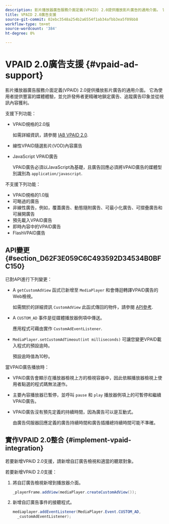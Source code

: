 ```yaml
---
description: 影片播放器廣告服務介面定義(VPAID) 2.0提供播放影片廣告的通用介面。 它為使用者提供豐富的媒體體驗，並允許發佈者更精確地鎖定廣告、追蹤廣告印象並從視訊內容獲利。
title: VPAID 2.0廣告支援
source-git-commit: 02ebc3548a254b2a6554f1ab34afbb3ea5f09bb8
workflow-type: tm+mt
source-wordcount: '384'
ht-degree: 0%

---
```


# VPAID 2.0廣告支援 {#vpaid-ad-support}

影片播放器廣告服務介面定義(VPAID) 2.0提供播放影片廣告的通用介面。 它為使用者提供豐富的媒體體驗，並允許發佈者更精確地鎖定廣告、追蹤廣告印象並從視訊內容獲利。

支援下列功能：

* VPAID規格的2.0版

  如需詳細資訊，請參閱 [IAB VPAID 2.0](https://www.iab.com/wp-content/uploads/2015/06/VPAID_2_0_Final_04-10-2012.pdf).
* 線性VPAID隨選影片(VOD)內容廣告
* JavaScript VPAID廣告

  VPAID廣告必須以JavaScript為基礎，且廣告回應必須將VPAID廣告的媒體型別識別為 `application/javascript`.

不支援下列功能：

* VPAID規格的1.0版
* 可略過的廣告
* 非線性廣告，例如，覆蓋廣告、動態隨附廣告、可最小化廣告、可摺疊廣告和可展開廣告
* 預先載入VPAID廣告
* 即時內容中的VPAID廣告
* FlashVPAID廣告

## API變更 {#section_D62F3E059C6C493592D34534B0BFC150}

已對API進行下列變更：

* A `getCustomAdView` 函式已新增至 `MediaPlayer` 和會傳迴轉譯VPAID廣告的Web檢視。

  如需關於的詳細資訊 `CustomAdView` 此函式傳回的物件，請參閱 [API參考](https://help.adobe.com/en_US/primetime/api/psdk/javadoc_1.4/index.html).

* A `CUSTOM_AD` 事件是從媒體播放器例項中傳送。

  應用程式可藉由實作 `CustomAdEventListener`.

* `MediaPlayer.setCustomAdTimeout(int milliseconds)` 可讓您變更VPAID載入程式的預設逾時。

  預設逾時值為10秒。

<!--<a id="section_495700E1C5404A7B85307A4137C740C5"></a>-->

當VPAID廣告播放時：

* VPAID廣告會顯示在播放器檢視上方的檢視容器中，因此依賴播放器檢視上使用者點選的程式碼無法運作。
* 主要內容播放器已暫停，並呼叫 `pause` 和 `play` 播放器例項上的可暫停和繼續VPAID廣告。

* VPAID廣告沒有預先定義的持續時間，因為廣告可以是互動式。

  由廣告伺服器回應定義的廣告持續時間和廣告插播總持續時間可能不準確。

## 實作VPAID 2.0整合 {#implement-vpaid-integration}

若要新增VPAID 2.0支援，請新增自訂廣告檢視和適當的聽眾對象。

若要新增VPAID 2.0支援：

1. 將自訂廣告檢視新增到播放器介面。

   ```java
   _playerFrame.addView(mediaPlayer.createCustomAdView());
   ```

1. 新增自訂廣告事件的接聽程式。

   ```java
   mediaplayer.addEventListener(MediaPlayer.Event.CUSTOM_AD,  
     _customAdEventListener);
   ```
